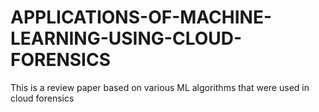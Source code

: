 # APPLICATIONS-OF-MACHINE-LEARNING-USING-CLOUD-FORENSICS
This is a review paper based on various ML algorithms that were used in cloud forensics
